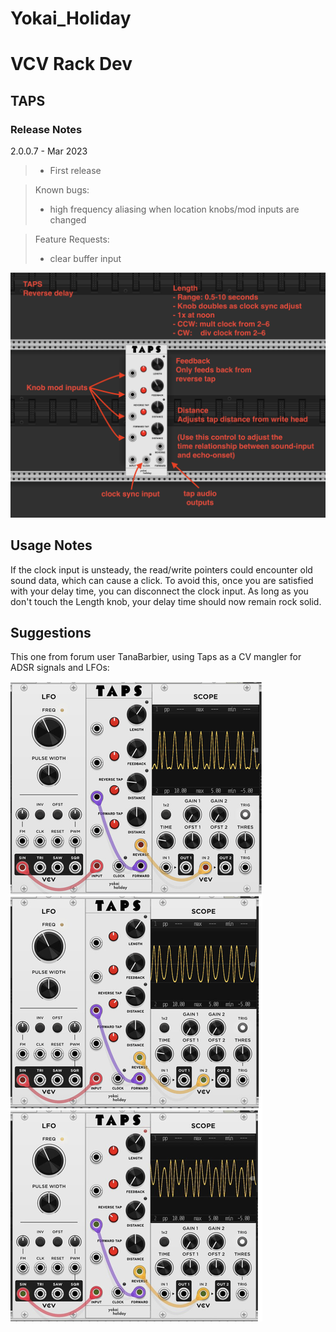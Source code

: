 # Yokai_Holiday
# VCV Rack Dev


## TAPS


### Release Notes

2.0.0.7 - Mar 2023

> - First release

> Known bugs:
> - high frequency aliasing when location knobs/mod inputs are changed

> Feature Requests:
> - clear buffer input


![alt text](https://raw.githubusercontent.com/demcanulty/Yokai_Holiday/main/res/Readme_illustrations/TAPS_documentation.png)


## Usage Notes

If the clock input is unsteady, the read/write pointers could encounter old sound data, which can cause a click.  To avoid this, once you are satisfied with your delay time, you can disconnect the clock input.  As long as you don't touch the Length knob, your delay time should now remain rock solid. 

 
## Suggestions
This one from forum user TanaBarbier, using Taps as a CV mangler for ADSR signals and LFOs:


![alt text](https://raw.githubusercontent.com/demcanulty/Yokai_Holiday/main/res/Readme_illustrations/TanaBarbier_suggestion.png)